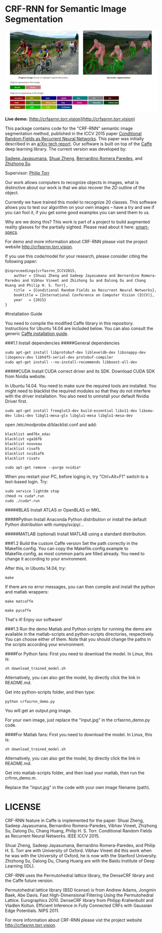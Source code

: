 # CRF-RNN for Semantic Image Segmentation
![sample](sample.png)

<b>Live demo:</b> [http://crfasrnn.torr.vision](http://crfasrnn.torr.vision)

This package contains code for the "CRF-RNN" semantic image segmentation method, published in the ICCV 2015 paper [Conditional Random Fields as Recurrent Neural Networks](http://www.robots.ox.ac.uk/~szheng/papers/CRFasRNN.pdf). This paper was initially described in an [arXiv tech report](http://arxiv.org/abs/1502.03240). Our software is built on top of the [Caffe](http://caffe.berkeleyvision.org/) deep learning library. The current version was developed by:

[Sadeep Jayasumana](http://www.robots.ox.ac.uk/~sadeep/),
[Shuai Zheng](http://kylezheng.org/),
[Bernardino Romera Paredes](http://romera-paredes.com/), and
[Zhizhong Su](suzhizhong@baidu.com).

Supervisor: [Philip Torr](http://www.robots.ox.ac.uk/~tvg/)

Our work allows computers to recognize objects in images, what is distinctive about our work is that we also recover the 2D outline of the object.

Currently we have trained this model to recognize 20 classes. This software allows you to test our algorithm on your own images – have a try and see if you can fool it, if you get some good examples you can send them to us.

Why are we doing this? This work is part of a project to build augmented reality glasses for the partially sighted. Please read about it here: [smart-specs](http://www.va-st.com/smart-specs/). 

For demo and more information about CRF-RNN please visit the project website <http://crfasrnn.torr.vision>.

If you use this code/model for your research, please consider citing the following paper:
```
@inproceedings{crfasrnn_ICCV2015,
    author = {Shuai Zheng and Sadeep Jayasumana and Bernardino Romera-Paredes and Vibhav Vineet and Zhizhong Su and Dalong Du and Chang Huang and Philip H. S. Torr},
    title  = {Conditional Random Fields as Recurrent Neural Networks},
    booktitle = {International Conference on Computer Vision (ICCV)},
    year   = {2015}
}
```


#Installation Guide

You need to compile the modified Caffe library in this repository. Instructions for Ubuntu 14.04 are included below. You can also consult the generic [Caffe installation guide](http://caffe.berkeleyvision.org/installation.html).


###1.1 Install dependencies
#####General dependencies
```
sudo apt-get install libprotobuf-dev libleveldb-dev libsnappy-dev libopencv-dev libhdf5-serial-dev protobuf-compiler
sudo apt-get install --no-install-recommends libboost-all-dev
```

#####CUDA 
Install CUDA correct driver and its SDK. Download CUDA SDK from Nvidia website. 

In Ubuntu 14.04. You need to make sure the required tools are installed. You might need to blacklist the required modules so that they do not interfere with the driver installation. You also need to uninstall your default Nvidia Driver first.
```
sudo apt-get install freeglut3-dev build-essential libx11-dev libxmu-dev libxi-dev libgl1-mesa-glx libglu1-mesa libglu1-mesa-dev
``` 
open /etc/modprobe.d/blacklist.conf and add:
```
blacklist amd76x_edac
blacklist vga16fb
blacklist nouveau
blacklist rivafb
blacklist nvidiafb
blacklist rivatv
```
```
sudo apt-get remove --purge nvidia*
```

When you restart your PC, before loging in, try "Ctrl+Alt+F1" switch to a text-based login. Try:
```
sudo service lightdm stop
chmod +x cuda*.run
sudo ./cuda*.run
```

#####BLAS
Install ATLAS or OpenBLAS or MKL.

#####Python 
Install Anaconda Python distribution or install the default Python distribution with numpy/scipy/...

#####MATLAB (optional)
Install MATLAB using a standard distribution.

###1.2 Build the custom Caffe version
Set the path correctly in the Makefile.config. You can copy the Makefile.config.example to Makefile.config, as most common parts are filled already. You need to change it according to your environment.

After this, in Ubuntu 14.04, try:
```
make
```

If there are no error messages, you can then compile and install the python and matlab wrappers:
```
make matcaffe
```

```
make pycaffe
```

That's it! Enjoy our software!


###1.3 Run the demo
Matlab and Python scripts for running the demo are available in the matlab-scripts and python-scripts directories, respectively. You can choose either of them. Note that you should change the paths in the scripts according your environment.

####For Python fans:
First you need to download the model. In Linux, this is:
```
sh download_trained_model.sh
```
Atlernatively, you can also get the model, by directly click the link in README.md.

Get into python-scripts folder, and then type:
```
python crfasrnn_demo.py
```
You will get an output.png image.

For your own image, just replace the "input.jpg" in the crfasrnn_demo.py code.

####For Matlab fans:
First you need to download the model. In Linux, this is:
```
sh download_trained_model.sh
```
Atlernatively, you can also get the model, by directly click the link in README.md.

Get into matlab-scripts folder, and then load your matlab, then run the crfrnn_demo.m.

Replace the "input.jpg" in the code with your own image filename (path).




# LICENSE
CRF-RNN feature in Caffe is implemented for the paper:
Shuai Zheng, Sadeep Jayasumana, Bernardino Romera-Paredes, Vibhav Vineet, Zhizhong Su, Dalong Du, Chang Huang, Philip H. S. Torr.
Conditional Random Fields as Recurrent Neural Networks. IEEE ICCV 2015.

Shuai Zheng, Sadeep Jayasumana, Bernardino Romera-Paredes, and Philip H. S. Torr are with University of Oxford.
Vibhav Vineet did this work when he was with the University of Oxford, he is now with the Stanford University.
Zhizhong Su, Dalong Du, Chang Huang are with the Baidu Institute of Deep Learning (IDL).

CRF-RNN uses the Permutohedral lattice library, the DenseCRF library and the Caffe future version.

Permutohedral lattice library (BSD license) is from Andrew Adams, Jongmin Baek, Abe Davis. Fast High-Dimensional Filtering Using the
Permutohedral Lattice. Eurographics 2010.
DenseCRF library from Philipp Krahenbuhl and Vladlen Koltun. Efficient Inference in Fully Connected CRFs with Gaussian Edge Potentials.
NIPS 2011.

For more information about CRF-RNN please vist the project website http://crfasrnn.torr.vision.
